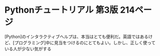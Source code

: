 # Pythonチュートリアル 第3版 214ページ
 [Python]のインタラクティブヘルプは、本当はとても便利だ。英語ではあるけど、[プログラミング]中に見当をつけるのにとてもよい。しかし、正しく使っている人が少ない気がする
